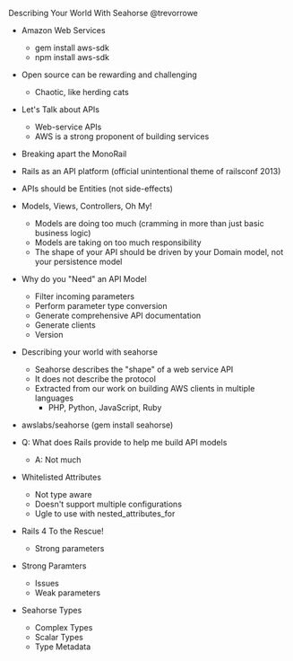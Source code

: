 Describing Your World With Seahorse
@trevorrowe

- Amazon Web Services
  - gem install aws-sdk
  - npm install aws-sdk

- Open source can be rewarding and challenging
  - Chaotic, like herding cats

- Let's Talk about APIs
  - Web-service APIs
  - AWS is a strong proponent of building services

- Breaking apart the MonoRail
- Rails as an API platform (official unintentional theme of railsconf 2013)

- APIs should be Entities (not side-effects)

- Models, Views, Controllers, Oh My!
  - Models are doing too much (cramming in more than just basic business logic)
  - Models are taking on too much responsibility
  - The shape of your API should be driven by your Domain model, not your persistence model

- Why do you "Need" an API Model
  - Filter incoming parameters
  - Perform parameter type conversion
  - Generate comprehensive API documentation
  - Generate clients
  - Version

- Describing your world with seahorse
  - Seahorse describes the "shape" of a web service API
  - It does not describe the protocol
  - Extracted from our work on building AWS clients in multiple languages
    - PHP, Python, JavaScript, Ruby

- awslabs/seahorse (gem install seahorse)

- Q: What does Rails provide to help me build API models
  - A: Not much

- Whitelisted Attributes
  - Not type aware
  - Doesn't support multiple configurations
  - Ugle to use with nested_attributes_for

- Rails 4 To the Rescue!
  - Strong parameters

- Strong Paramters
  - Issues
  - Weak parameters

- Seahorse Types
  - Complex Types
  - Scalar Types
  - Type Metadata


